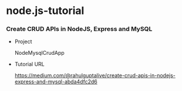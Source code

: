 # node.js-tutorial

### Create CRUD APIs in NodeJS, Express and MySQL

- Project

  NodeMysqlCrudApp

- Tutorial URL

  https://medium.com/@rahulguptalive/create-crud-apis-in-nodejs-express-and-mysql-abda4dfc2d6
  
